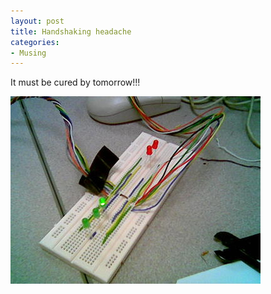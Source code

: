 ```yaml
---
layout: post
title: Handshaking headache
categories:
- Musing
---
```



It must be cured by tomorrow!!!

![](/img/handshaking1.jpg)
